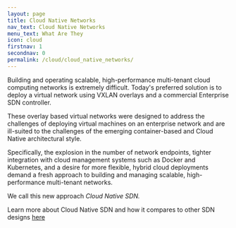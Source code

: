 ```yaml
---
layout: page
title: Cloud Native Networks
nav_text: Cloud Native Networks
menu_text: What Are They
icon: cloud
firstnav: 1
secondnav: 0
permalink: /cloud/cloud_native_networks/
---
```


Building and operating scalable, high-performance multi-tenant cloud computing networks is extremely difficult.  Today's preferred solution is to deploy a virtual network using VXLAN overlays and a commercial Enterprise SDN controller.

These overlay based virtual networks were designed to address the challenges of deploying virtual machines on an enterprise network and are ill-suited to the challenges of the emerging container-based and Cloud Native architectural style. 

Specifically, the explosion in the number of network endpoints, tighter integration with cloud management systems such as Docker and Kubernetes, and a desire for more flexible, hybrid cloud deployments demand a fresh approach to building and managing scalable, high-performance multi-tenant networks. 

We call this new approach *Cloud Native SDN.*

Learn more about Cloud Native SDN and how it compares to other SDN designs [here](/cloud/cloud_native_sdn/)



